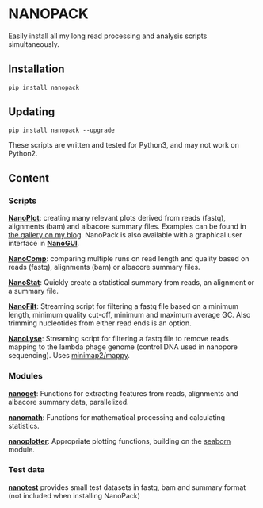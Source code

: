 # NANOPACK
Easily install all my long read processing and analysis scripts simultaneously.

## Installation
`pip install nanopack`
## Updating
`pip install nanopack --upgrade`

These scripts are written and tested for Python3, and may not work on Python2.

## Content
### Scripts
**[NanoPlot][1]**: creating many relevant plots derived from reads (fastq), alignments (bam) and albacore summary files. Examples can be found in [the gallery on my blog][2]. NanoPack is also available with a graphical user interface in **[NanoGUI][12]**.

**[NanoComp][10]**: comparing multiple runs on read length and quality based on reads (fastq), alignments (bam) or albacore summary files.

**[NanoStat][4]**: Quickly create a statistical summary from reads, an alignment or a summary file.

**[NanoFilt][3]**: Streaming script for filtering a fastq file based on a minimum length, minimum quality cut-off, minimum and maximum average GC. Also trimming nucleotides from either read ends is an option.

**[NanoLyse][5]**: Streaming script for filtering a fastq file to remove reads mapping to the lambda phage genome (control DNA used in nanopore sequencing). Uses [minimap2/mappy][9].


### Modules
**[nanoget][6]**: Functions for extracting features from reads, alignments and albacore summary data, parallelized.  

**[nanomath][7]**: Functions for mathematical processing and calculating statistics.  

**[nanoplotter][8]**: Appropriate plotting functions, building on the [seaborn][11] module.


### Test data
**[nanotest][13]** provides small test datasets in fastq, bam and summary format (not included when installing NanoPack)  


  [1]: https://github.com/wdecoster/NanoPlot
  [2]: https://gigabaseorgigabyte.wordpress.com/2017/06/01/example-gallery-of-nanoplot/
  [3]: https://github.com/wdecoster/nanofilt
  [4]: https://github.com/wdecoster/nanostat
  [5]: https://github.com/wdecoster/nanolyse
  [6]: https://github.com/wdecoster/nanoget
  [7]: https://github.com/wdecoster/nanomath
  [8]: https://github.com/wdecoster/nanoplotter
  [9]: https://github.com/lh3/minimap2
  [10]: https://github.com/wdecoster/nanocomp
  [11]: https://seaborn.pydata.org/
  [12]: https://github.com/wdecoster/nanogui
  [13]: https://github.com/wdecoster/nanotest

